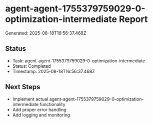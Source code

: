 # agent-agent-1755379759029-0-optimization-intermediate Report

Generated: 2025-08-18T16:56:37.468Z

## Status
- Task: agent-agent-1755379759029-0-optimization-intermediate
- Status: Completed
- Timestamp: 2025-08-18T16:56:37.468Z

## Next Steps
- Implement actual agent-agent-1755379759029-0-optimization-intermediate functionality
- Add proper error handling
- Add logging and monitoring
